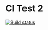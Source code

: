 # CI Test 2
[![Build status](https://ci.appveyor.com/api/projects/status/69vqd5t8kh7j8k2v?svg=true)](https://ci.appveyor.com/project/SubHunt/testci2)